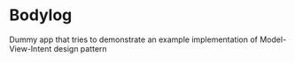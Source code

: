 # Bodylog
Dummy app that tries to demonstrate an example implementation of Model-View-Intent design pattern
